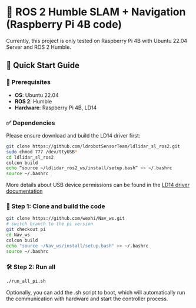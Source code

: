 # 🧭 ROS 2 Humble SLAM + Navigation (Raspberry Pi 4B code)

Currently, this project is only tested on Raspberry Pi 4B with Ubuntu 22.04 Server and ROS 2 Humble. 

## 🚀 Quick Start Guide

### 🧰 Prerequisites

- **OS**: Ubuntu 22.04
- **ROS 2**: Humble
- **Hardware**: Raspberry Pi 4B, LD14
  
### ✅ Dependencies

Please ensure download and build the LD14 driver first:

```bash
git clone https://github.com/ldrobotSensorTeam/ldlidar_sl_ros2.git
sudo chmod 777 /dev/ttyUSB*
cd ldlidar_sl_ros2
colcon build 
echo “source ~/ldlidar_ros2_ws/install/setup.bash” >> ~/.bashrc 
source ~/.bashrc
```

More details about USB device permissions can be found in the [LD14 driver documentation](https://developer.d-robotics.cc/api/v1/static/fileData/LDROBOT_LD14_Development_Manual_CN_v1_20220530170742.0.pdf)

### 🧱 Step 1: Clone and build the code

```bash
git clone https://github.com/wexhi/Nav_ws.git
# switch branch to the pi version
git checkout pi
cd Nav_ws
colcon build
echo "source ~/Nav_ws/install/setup.bash" >> ~/.bashrc
source ~/.bashrc
```

### 🛠 Step 2: Run all

```bash
./run_all_pi.sh
```

Optionally, you can add the .sh script to boot, which will automatically run the communication with hardware and start the controller process.
